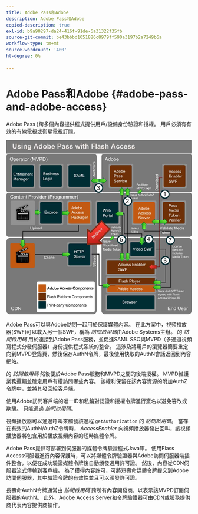 ```yaml
---
title: Adobe Pass和Adobe
description: Adobe Pass和Adobe
copied-description: true
exl-id: b9a90297-da24-416f-91de-6a31322f35fb
source-git-commit: be43bbbd1051886c8979ff590a3197b2a7249b6a
workflow-type: tm+mt
source-wordcount: '400'
ht-degree: 0%

---
```


# Adobe Pass和Adobe {#adobe-pass-and-adobe-access}

Adobe Pass [](https://www.adobe.com/products/adobepass/))跨多個內容提供程式提供用戶/設備身份驗證和授權。 用戶必須有有效的有線電視或衛星電視訂閱。

<!--<a id="fig_cln_bc2_44"></a>-->

![](assets/AdobePass_web.png)

Adobe Pass可以與Adobe訪問一起用於保護媒體內容。 在此方案中，視頻播放器(SWF)可以載入另一個SWF，稱為 *訪問啟用碼*&#x200B;由Adobe Systems主辦。 的 *訪問啟用碼* 用於連接到Adobe Pass服務，並促進SAML SSO與MVPD（多通道視頻寫程式分發伺服器）身份提供程式系統的整合。 這涉及將用戶的瀏覽器簡要重定向到MVPD登錄頁，然後保存AuthN令牌，最後使用快取的AuthN會話返回到內容網站。

的 *訪問啟用碼* 然後便於Adobe Pass服務和MVPD之間的後端授權。 MVPD維護業務邏輯並確定用戶有權訪問哪些內容。 該權利保留在該內容資源的附加AuthZ令牌中，並將其發回給客戶端。

使用Adobe訪問客戶端的唯一ID和私鑰對認證和授權令牌進行簽名以避免篡改或欺騙。 只能通過 *訪問啟用碼*。

視頻播放器可以通過呼叫來觸發該過程 `getAuthorization` 的 *訪問啟用碼*。 當存在有效的AuthN/AuthZ令牌時， *AccessEnabler* 向視頻播放器發出回叫，該視頻播放器將包含用於播放視頻內容的短時媒體令牌。

Adobe Pass提供可部署到伺服器的媒體令牌驗證程式Java庫。 使用Flass Access伺服器進行內容保護時，可以將媒體令牌驗證器與Adobe訪問伺服器端插件整合，以便在成功驗證媒體令牌後自動頒發通用許可證。 然後，內容從CDN伺服器流式傳輸到客戶機。 為了獲得內容許可，可將短壽命媒體令牌提交到Adobe訪問伺服器，其中驗證令牌的有效性並且可以頒發許可證。

長壽命AuthN令牌通常由 *訪問啟用碼* 跨所有內容開發商，以表示該MVPD訂閱伺服器的AuthN。 此外，Adobe Access Server和令牌驗證器可由CDN或服務提供商代表內容提供商操作。
